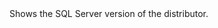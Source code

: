 <?xml version="1.0" encoding="utf-8"?>
<!DOCTYPE concept PUBLIC "-//OASIS//DTD DITA Concept//EN" "../dtd/technicalContent/dtd/concept.dtd">
<concept id="Home.lblDistributorVersion" xml:lang="en-us">
<title>Distributor version</title>
<shortdesc>Shows the SQL Server version of the distributor.</shortdesc>
<conbody>
</conbody>
</concept>